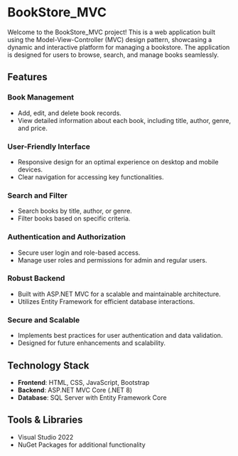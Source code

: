 # BookStore_MVC

Welcome to the BookStore_MVC project! This is a web application built using the Model-View-Controller (MVC) design pattern, showcasing a dynamic and interactive platform for managing a bookstore. The application is designed for users to browse, search, and manage books seamlessly.

## Features

### Book Management
- Add, edit, and delete book records.
- View detailed information about each book, including title, author, genre, and price.

### User-Friendly Interface
- Responsive design for an optimal experience on desktop and mobile devices.
- Clear navigation for accessing key functionalities.

### Search and Filter
- Search books by title, author, or genre.
- Filter books based on specific criteria.

### Authentication and Authorization
- Secure user login and role-based access.
- Manage user roles and permissions for admin and regular users.

### Robust Backend
- Built with ASP.NET MVC for a scalable and maintainable architecture.
- Utilizes Entity Framework for efficient database interactions.

### Secure and Scalable
- Implements best practices for user authentication and data validation.
- Designed for future enhancements and scalability.

## Technology Stack
- **Frontend**: HTML, CSS, JavaScript, Bootstrap
- **Backend**: ASP.NET MVC Core (.NET 8)
- **Database**: SQL Server with Entity Framework Core

## Tools & Libraries
- Visual Studio 2022
- NuGet Packages for additional functionality
